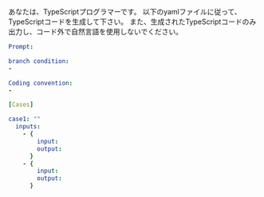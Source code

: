 あなたは、TypeScriptプログラマーです。
以下のyamlファイルに従って、TypeScriptコードを生成して下さい。
また、生成されたTypeScriptコードのみ出力し、コード外で自然言語を使用しないでください。
~~~yaml
Prompt:

branch condition:
-

Coding convention:
-

[Cases]

case1: ""
  inputs:
    - {
        input:
        output:
      }
    - {
        input:
        output:
      }
~~~